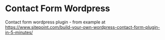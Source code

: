# Contact Form Wordpress
Contact form wordpress plugin - from example at https://www.sitepoint.com/build-your-own-wordpress-contact-form-plugin-in-5-minutes/
